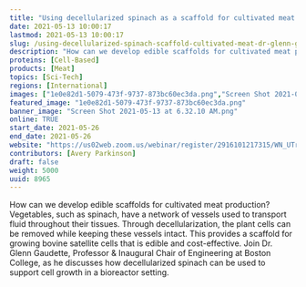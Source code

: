 ```yaml
---
title: "Using decellularized spinach as a scaffold for cultivated meat with Dr. Glenn Gaudette"
date: 2021-05-13 10:00:17
lastmod: 2021-05-13 10:00:17
slug: /using-decellularized-spinach-scaffold-cultivated-meat-dr-glenn-gaudette
description: "How can we develop edible scaffolds for cultivated meat production? Vegetables, such as spinach, have a network of vessels used to transport fluid throughout their tissues. Through decellularization, the plant cells can be removed while keeping these vessels intact. This provides a scaffold for growing bovine satellite cells that is edible and cost-effective. Join Dr. Glenn Gaudette, Professor & Inaugural Chair of Engineering at Boston College, as he discusses how decellularized spinach can be used to support cell growth in a bioreactor setting."
proteins: [Cell-Based]
products: [Meat]
topics: [Sci-Tech]
regions: [International]
images: ["1e0e82d1-5079-473f-9737-873bc60ec3da.png","Screen Shot 2021-05-13 at 6.32.10 AM.png"]
featured_image: "1e0e82d1-5079-473f-9737-873bc60ec3da.png"
banner_image: "Screen Shot 2021-05-13 at 6.32.10 AM.png"
online: TRUE
start_date: 2021-05-26
end_date: 2021-05-26
website: "https://us02web.zoom.us/webinar/register/2916101217315/WN_UTrLllq8Rsep2_bNxxqYtw"
contributors: [Avery Parkinson]
draft: false
weight: 5000
uuid: 8965
---
```

<p>How can we develop edible scaffolds for cultivated meat production? Vegetables, such as spinach, have a network of vessels used to transport fluid throughout their tissues. Through decellularization, the plant cells can be removed while keeping these vessels intact. This provides a scaffold for growing bovine satellite cells that is edible and cost-effective. Join Dr. Glenn Gaudette, Professor & Inaugural Chair of Engineering at Boston College, as he discusses how decellularized spinach can be used to support cell growth in a bioreactor setting.</p>
